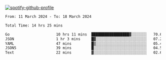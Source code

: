[![spotify-github-profile](https://spotify-github-profile.vercel.app/api/view?uid=313pysyt3uxkjdidtiuvzf7nrnnu&cover_image=true&theme=natemoo-re&show_offline=false&background_color=121212&interchange=false&bar_color=53b14f&bar_color_cover=false)](https://spotify-github-profile.vercel.app/api/view?uid=313pysyt3uxkjdidtiuvzf7nrnnu&redirect=true)

<!--START_SECTION:waka-->

```txt
From: 11 March 2024 - To: 18 March 2024

Total Time: 14 hrs 25 mins

Go                     10 hrs 11 mins  █████████████████▓░░░░░░░   70.63 %
JSON                   1 hr 3 mins     █▓░░░░░░░░░░░░░░░░░░░░░░░   07.28 %
YAML                   47 mins         █▒░░░░░░░░░░░░░░░░░░░░░░░   05.45 %
JSON5                  39 mins         █░░░░░░░░░░░░░░░░░░░░░░░░   04.52 %
Text                   22 mins         ▓░░░░░░░░░░░░░░░░░░░░░░░░   02.60 %
```

<!--END_SECTION:waka-->